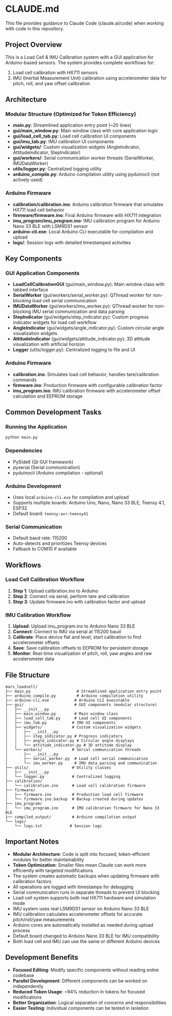 # CLAUDE.md

This file provides guidance to Claude Code (claude.ai/code) when working with code in this repository.

## Project Overview

This is a Load Cell & IMU Calibration system with a GUI application for Arduino-based sensors. The system provides complete workflows for:
1. Load cell calibration with HX711 sensors
2. IMU (Inertial Measurement Unit) calibration using accelerometer data for pitch, roll, and yaw offset calibration

## Architecture

### **Modular Structure (Optimized for Token Efficiency)**
- **main.py**: Streamlined application entry point (~20 lines)
- **gui/main_window.py**: Main window class with core application logic
- **gui/load_cell_tab.py**: Load cell calibration UI components
- **gui/imu_tab.py**: IMU calibration UI components  
- **gui/widgets/**: Custom visualization widgets (AngleIndicator, AttitudeIndicator, StepIndicator)
- **gui/workers/**: Serial communication worker threads (SerialWorker, IMUDataWorker)
- **utils/logger.py**: Centralized logging utility
- **arduino_compile.py**: Arduino compilation utility using pyduinocli (not actively used)

### **Arduino Firmware**
- **calibration/calibration.ino**: Arduino calibration firmware that simulates HX711 load cell behavior
- **firmware/firmware.ino**: Final Arduino firmware with HX711 integration
- **imu_program/imu_program.ino**: IMU calibration program for Arduino Nano 33 BLE with LSM9DS1 sensor
- **arduino-cli.exe**: Local Arduino CLI executable for compilation and upload
- **logs/**: Session logs with detailed timestamped activities

## Key Components

### GUI Application Components
- **LoadCellCalibrationGUI** (gui/main_window.py): Main window class with tabbed interface
- **SerialWorker** (gui/workers/serial_worker.py): QThread worker for non-blocking load cell serial communication  
- **IMUDataWorker** (gui/workers/imu_worker.py): QThread worker for non-blocking IMU serial communication and data parsing
- **StepIndicator** (gui/widgets/step_indicator.py): Custom progress indicator widgets for load cell workflow
- **AngleIndicator** (gui/widgets/angle_indicator.py): Custom circular angle visualization widgets
- **AttitudeIndicator** (gui/widgets/attitude_indicator.py): 3D attitude visualization with artificial horizon
- **Logger** (utils/logger.py): Centralized logging to file and UI

### Arduino Firmware
- **calibration.ino**: Simulates load cell behavior, handles tare/calibration commands
- **firmware.ino**: Production firmware with configurable calibration factor
- **imu_program.ino**: IMU calibration firmware with accelerometer offset calculation and EEPROM storage

## Common Development Tasks

### Running the Application
```bash
python main.py
```

### Dependencies
- PySide6 (Qt GUI framework)
- pyserial (Serial communication)
- pyduinocli (Arduino compilation - optional)

### Arduino Development
- Uses local `arduino-cli.exe` for compilation and upload
- Supports multiple boards: Arduino Uno, Nano, Nano 33 BLE, Teensy 4.1, ESP32
- Default board: `teensy:avr:teensy41`

### Serial Communication
- Default baud rate: 115200
- Auto-detects and prioritizes Teensy devices
- Fallback to COM10 if available

## Workflows

### Load Cell Calibration Workflow
1. **Step 1**: Upload calibration.ino to Arduino
2. **Step 2**: Connect via serial, perform tare and calibration 
3. **Step 3**: Update firmware.ino with calibration factor and upload

### IMU Calibration Workflow
1. **Upload**: Upload imu_program.ino to Arduino Nano 33 BLE
2. **Connect**: Connect to IMU via serial at 115200 baud
3. **Calibrate**: Place device flat and level, start calibration to find accelerometer offsets
4. **Save**: Save calibration offsets to EEPROM for persistent storage
5. **Monitor**: Real-time visualization of pitch, roll, yaw angles and raw accelerometer data

## File Structure

```
mars_loadcell/
├── main.py                    # Streamlined application entry point
├── arduino_compile.py         # Arduino compilation utility  
├── arduino-cli.exe           # Arduino CLI executable
├── gui/                      # GUI components (modular structure)
│   ├── __init__.py
│   ├── main_window.py        # Main window class
│   ├── load_cell_tab.py      # Load cell UI components
│   ├── imu_tab.py           # IMU UI components
│   ├── widgets/             # Custom visualization widgets
│   │   ├── __init__.py
│   │   ├── step_indicator.py # Progress indicators
│   │   ├── angle_indicator.py # Circular angle displays
│   │   └── attitude_indicator.py # 3D attitude display
│   └── workers/             # Serial communication threads
│       ├── __init__.py
│       ├── serial_worker.py  # Load cell serial communication
│       └── imu_worker.py     # IMU data parsing and communication
├── utils/                   # Utility classes
│   ├── __init__.py
│   └── logger.py            # Centralized logging
├── calibration/
│   └── calibration.ino      # Load cell calibration firmware
├── firmware/
│   ├── firmware.ino         # Production load cell firmware
│   └── firmware.ino.backup  # Backup created during updates
├── imu_program/
│   └── imu_program.ino      # IMU calibration firmware for Nano 33 BLE
├── compiled_output/         # Arduino compilation output
└── logs/
    └── logs.txt            # Session logs
```

## Important Notes

- **Modular Architecture**: Code is split into focused, token-efficient modules for better maintainability
- **Token Optimization**: Smaller files mean Claude can work more efficiently with targeted modifications
- The system creates automatic backups when updating firmware with calibration factors
- All operations are logged with timestamps for debugging
- Serial communication runs in separate threads to prevent UI blocking  
- Load cell system supports both real HX711 hardware and simulation mode
- IMU system uses real LSM9DS1 sensor on Arduino Nano 33 BLE
- IMU calibration calculates accelerometer offsets for accurate pitch/roll/yaw measurements
- Arduino cores are automatically installed as needed during upload process
- Default board changed to Arduino Nano 33 BLE for IMU compatibility
- Both load cell and IMU can use the same or different Arduino devices

## Development Benefits

- **Focused Editing**: Modify specific components without reading entire codebase
- **Parallel Development**: Different components can be worked on independently  
- **Reduced Token Usage**: ~94% reduction in tokens for focused modifications
- **Better Organization**: Logical separation of concerns and responsibilities
- **Easier Testing**: Individual components can be tested in isolation